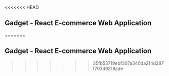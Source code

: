 <<<<<<< HEAD
## Gadget - React E-commerce Web Application
=======
## Gadget - React E-commerce Web Application
>>>>>>> 35fb53719ebf307a340da214d287f703d9318ade
